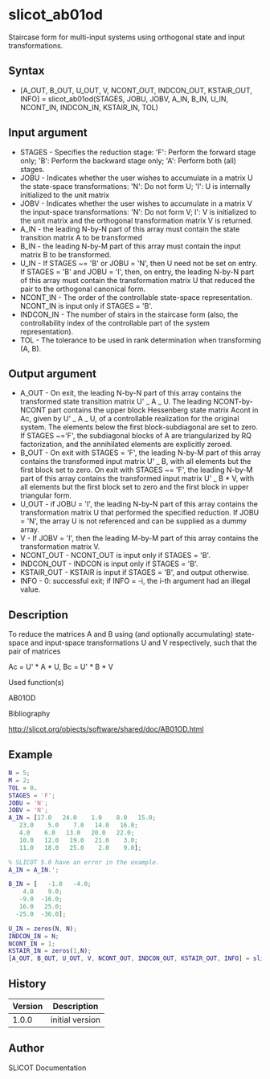 # slicot_ab01od

Staircase form for multi-input systems using orthogonal state and input transformations.

## Syntax

- [A_OUT, B_OUT, U_OUT, V, NCONT_OUT, INDCON_OUT, KSTAIR_OUT, INFO] = slicot_ab01od(STAGES, JOBU, JOBV, A_IN, B_IN, U_IN, NCONT_IN, INDCON_IN, KSTAIR_IN, TOL)

## Input argument

- STAGES - Specifies the reduction stage: 'F': Perform the forward stage only; 'B': Perform the backward stage only; 'A': Perform both (all) stages.
- JOBU - Indicates whether the user wishes to accumulate in a matrix U the state-space transformations: 'N': Do not form U; 'I': U is internally initialized to the unit matrix
- JOBV - Indicates whether the user wishes to accumulate in a matrix V the input-space transformations: 'N': Do not form V; I': V is initialized to the unit matrix and the orthogonal transformation matrix V is returned.
- A_IN - the leading N-by-N part of this array must contain the state transition matrix A to be transformed
- B_IN - the leading N-by-M part of this array must contain the input matrix B to be transformed.
- U_IN - If STAGES ~= 'B' or JOBU = 'N', then U need not be set on entry. If STAGES = 'B' and JOBU = 'I', then, on entry, the leading N-by-N part of this array must contain the transformation matrix U that reduced the pair to the orthogonal canonical form.
- NCONT_IN - The order of the controllable state-space representation. NCONT_IN is input only if STAGES = 'B'.
- INDCON_IN - The number of stairs in the staircase form (also, the controllability index of the controllable part of the system representation).
- TOL - The tolerance to be used in rank determination when transforming (A, B).

## Output argument

- A_OUT - On exit, the leading N-by-N part of this array contains the transformed state transition matrix U' _ A _ U. The leading NCONT-by-NCONT part contains the upper block Hessenberg state matrix Acont in Ac, given by U' _ A _ U, of a controllable realization for the original system. The elements below the first block-subdiagonal are set to zero. If STAGES ~='F', the subdiagonal blocks of A are triangularized by RQ factorization, and the annihilated elements are explicitly zeroed.
- B_OUT - On exit with STAGES = 'F', the leading N-by-M part of this array contains the transformed input matrix U' _ B, with all elements but the first block set to zero. On exit with STAGES ~= 'F', the leading N-by-M part of this array contains the transformed input matrix U' _ B \* V, with all elements but the first block set to zero and the first block in upper triangular form.
- U_OUT - if JOBU = 'I', the leading N-by-N part of this array contains the transformation matrix U that performed the specified reduction. If JOBU = 'N', the array U is not referenced and can be supplied as a dummy array.
- V - If JOBV = 'I', then the leading M-by-M part of this array contains the transformation matrix V.
- NCONT_OUT - NCONT_OUT is input only if STAGES = 'B'.
- INDCON_OUT - INDCON is input only if STAGES = 'B'.
- KSTAIR_OUT - KSTAIR is input if STAGES = 'B', and output otherwise.
- INFO - 0: successful exit; if INFO = -i, the i-th argument had an illegal value.

## Description

  <p>To reduce the matrices A and B using (and optionally accumulating) state-space and input-space transformations U and V respectively, such that the pair of matrices</p>
  <p>Ac = U' * A * U,    Bc = U' * B * V</p>

Used function(s)

AB01OD

Bibliography

http://slicot.org/objects/software/shared/doc/AB01OD.html

## Example

```matlab
N = 5;
M = 2;
TOL = 0.
STAGES = 'F';
JOBU = 'N';
JOBV = 'N';
A_IN = [17.0   24.0    1.0    8.0   15.0;
   23.0    5.0    7.0   14.0   16.0;
   4.0    6.0   13.0   20.0   22.0;
   10.0   12.0   19.0   21.0    3.0;
   11.0   18.0   25.0    2.0    9.0];

% SLICOT 5.0 have an error in the example.
A_IN = A_IN.';

B_IN = [   -1.0   -4.0;
    4.0    9.0;
   -9.0  -16.0;
   16.0   25.0;
  -25.0  -36.0];

U_IN = zeros(N, N);
INDCON_IN = N;
NCONT_IN = 1;
KSTAIR_IN = zeros(1,N);
[A_OUT, B_OUT, U_OUT, V, NCONT_OUT, INDCON_OUT, KSTAIR_OUT, INFO] = slicot_ab01od(STAGES, JOBU, JOBV, A_IN, B_IN, U_IN, NCONT_IN, INDCON_IN, KSTAIR_IN, TOL)
```

## History

| Version | Description     |
| ------- | --------------- |
| 1.0.0   | initial version |

## Author

SLICOT Documentation

